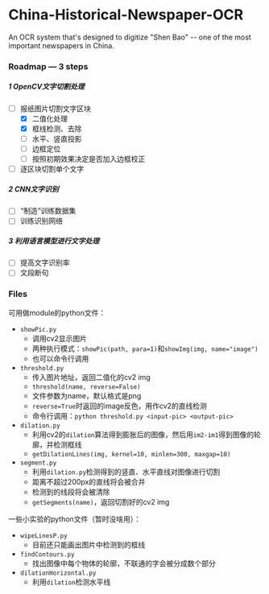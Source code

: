 # China-Historical-Newspaper-OCR
An OCR system that's designed to digitize "Shen Bao" -- one of the most important newspapers in China.

### Roadmap — 3 steps

##### 1 OpenCV文字切割处理

- [ ] 报纸图片切割文字区块
  - [x] 二值化处理
  - [x] 框线检测、去除 
  - [ ] 水平、竖直投影
  - [ ] 边框定位
  - [ ] 按照初期效果决定是否加入边框校正
- [ ] 逐区块切割单个文字

##### 2 CNN文字识别

- [ ] “制造”训练数据集
- [ ] 训练识别网络

##### 3 利用语言模型进行文字处理

- [ ] 提高文字识别率
- [ ] 文段断句

### Files

可用做module的python文件：

- `showPic.py`
  - 调用cv2显示图片
  - 两种执行模式：`showPic(path, para=1)`和`showImg(img, name="image")`
  - 也可以命令行调用
- `threshold.py`
  - 传入图片地址，返回二值化的cv2 img
  - `threshold(name, reverse=False)`
  - 文件参数为name，默认格式是png
  - `reverse=True`时返回的image反色，用作cv2的直线检测
  - 命令行调用：`python threshold.py <input-pic> <output-pic>`
- `dilation.py`
  - 利用cv2的`dilation`算法得到膨胀后的图像，然后用`im2-im1`得到图像的轮廓，并检测框线
  - `getDilationLines(img, kernel=10, minlen=300, maxgap=10)`
- `segment.py`
  - 利用`dilation.py`检测得到的竖直、水平直线对图像进行切割
  - 距离不超过200px的直线将会被合并
  - 检测到的线段将会被清除
  - `getSegments(name)`，返回切割好的cv2 img

一些小实验的python文件（暂时没啥用）：

- `wipeLinesP.py`
  - 目前还只能画出图片中检测到的框线
- `findContours.py`
  - 找出图像中每个物体的轮廓，不联通的字会被分成数个部分
- `dilationHorizontal.py`
  - 利用`dilation`检测水平线